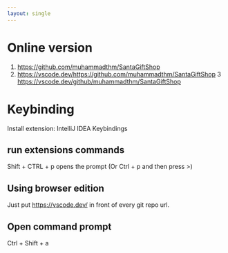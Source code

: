 ```yaml
---
layout: single
---
```


# Online version

1. https://github.com/muhammadthm/SantaGiftShop
2. https://vscode.dev/https://github.com/muhammadthm/SantaGiftShop
3 https://vscode.dev/github/muhammadthm/SantaGiftShop

# Keybinding
Install extension: IntelliJ IDEA Keybindings


## run extensions commands
Shift + CTRL + p opens the prompt (Or Ctrl + p and then press >)

## Using browser edition
Just put https://vscode.dev/ in front of every git repo url.

## Open command prompt
Ctrl + Shift + a 



